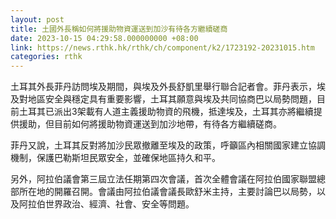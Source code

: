 ```yaml
---
layout: post
title: 土國外長稱如何將援助物資運送到加沙有待各方繼續磋商
date: 2023-10-15 04:29:58.000000000 +08:00
link: https://news.rthk.hk/rthk/ch/component/k2/1723192-20231015.htm
categories: rthk
---
```


土耳其外長菲丹訪問埃及期間，與埃及外長舒凱里舉行聯合記者會。菲丹表示，埃及對地區安全與穩定具有重要影響，土耳其願意與埃及共同協商巴以局勢問題，目前土耳其已派出3架載有人道主義援助物資的飛機，抵達埃及，土耳其亦將繼續提供援助，但目前如何將援助物資運送到加沙地帶，有待各方繼續磋商。

菲丹又說，土耳其反對將加沙民眾撤離至埃及的政策，呼籲區內相關國家建立協調機制，保護巴勒斯坦民眾安全，並確保地區持久和平。

另外，阿拉伯議會第三屆立法任期第四次會議，首次全體會議在阿拉伯國家聯盟總部所在地的開羅召開。會議由阿拉伯議會議長歐舒米主持，主要討論巴以局勢，以及阿拉伯世界政治、經濟、社會、安全等問題。
